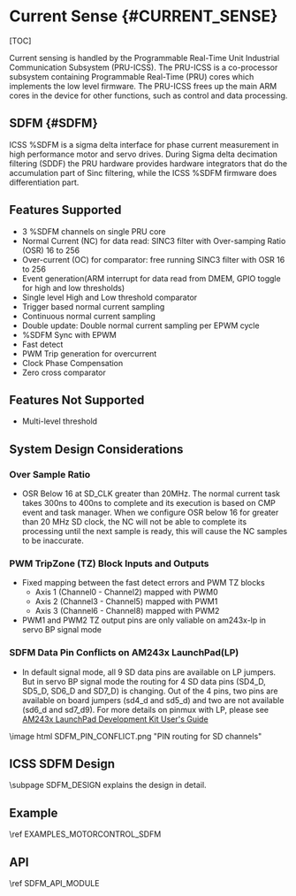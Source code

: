 # Current Sense {#CURRENT_SENSE}

[TOC]

Current sensing is handled by the Programmable Real-Time Unit Industrial Communication Subsystem (PRU-ICSS). The PRU-ICSS is a co-processor subsystem containing Programmable Real-Time (PRU) cores which implements the low level firmware. The PRU-ICSS frees up the main ARM cores in the device for other functions, such as control and data processing.

## SDFM {#SDFM}

ICSS %SDFM is a sigma delta interface for phase current measurement in high performance motor and servo drives. During Sigma delta decimation filtering (SDDF) the PRU hardware provides hardware integrators that do the accumulation part of Sinc filtering, while the ICSS %SDFM firmware does differentiation part.

## Features Supported
 - 3 %SDFM channels on single PRU core
 - Normal Current (NC) for data read:  SINC3 filter with Over-samping Ratio (OSR) 16 to 256
 - Over-current (OC) for comparator: free running SINC3 filter with OSR 16 to 256
 - Event generation(ARM interrupt for data read from DMEM, GPIO toggle for high and low thresholds)
 - Single level High and Low threshold comparator
 - Trigger based normal current sampling
 - Continuous normal current sampling
 - Double update: Double normal current sampling per EPWM cycle
 - %SDFM Sync with EPWM
 - Fast detect
 - PWM Trip generation for overcurrent
 - Clock Phase Compensation
 - Zero cross comparator

## Features Not Supported
- Multi-level threshold

## System Design Considerations

### Over Sample Ratio

-  OSR Below 16 at SD_CLK greater than 20MHz. The normal current task takes 300ns to 400ns to complete and its execution is based on CMP event and task manager. When we configure OSR below 16 for greater than 20 MHz SD clock, the NC will not be able to complete its processing until the next sample is ready, this will cause the NC samples to be inaccurate.

### PWM TripZone (TZ) Block Inputs and Outputs
 - Fixed mapping between the fast detect errors and PWM TZ blocks
   - Axis 1 (Channel0 - Channel2) mapped with PWM0
   - Axis 2 (Channel3 - Channel5) mapped with PWM1
   - Axis 3 (Channel6 - Channel8) mapped with PWM2
 - PWM1 and PWM2 TZ output pins are only valiable on am243x-lp in servo BP signal mode

### SDFM Data Pin Conflicts on AM243x LaunchPad(LP)
- In default signal mode, all 9 SD data pins are available on LP jumpers. But in servo BP signal mode the routing for 4 SD data pins (SD4_D, SD5_D, SD6_D and SD7_D) is changing. Out of the 4 pins, two pins are available on board jumpers (sd4_d and sd5_d) and two are not available (sd6_d and sd7_d9). For more details on pinmux with LP, please see <a href="https://www.ti.com/lit/ug/spruj12e/spruj12e.pdf" target="_blank">AM243x LaunchPad Development Kit User's Guide</a>

\image html SDFM_PIN_CONFLICT.png "PIN routing for SD channels"

## ICSS SDFM Design
\subpage SDFM_DESIGN explains the design in detail.

## Example
\ref EXAMPLES_MOTORCONTROL_SDFM

## API
\ref SDFM_API_MODULE